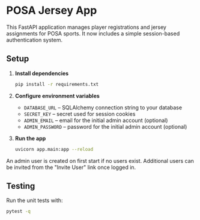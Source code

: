 # POSA Jersey App

This FastAPI application manages player registrations and jersey assignments for POSA sports. It now includes a simple session-based authentication system.

## Setup

1. **Install dependencies**
   ```bash
   pip install -r requirements.txt
   ```

2. **Configure environment variables**
   - `DATABASE_URL` – SQLAlchemy connection string to your database
   - `SECRET_KEY` – secret used for session cookies
   - `ADMIN_EMAIL` – email for the initial admin account (optional)
   - `ADMIN_PASSWORD` – password for the initial admin account (optional)

3. **Run the app**
   ```bash
   uvicorn app.main:app --reload
   ```

An admin user is created on first start if no users exist. Additional users can be invited from the "Invite User" link once logged in.

## Testing

Run the unit tests with:

```bash
pytest -q
```

